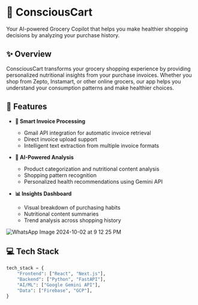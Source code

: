 # 🛒 ConsciousCart

Your AI-powered Grocery Copilot that helps you make healthier shopping decisions by analyzing your purchase history.

## ✨ Overview

ConsciousCart transforms your grocery shopping experience by providing personalized nutritional insights from your purchase invoices. Whether you shop from Zepto, Instamart, or other online grocers, our app helps you understand your consumption patterns and make healthier choices.

## 🚀 Features

- **📧 Smart Invoice Processing**
  - Gmail API integration for automatic invoice retrieval
  - Direct invoice upload support
  - Intelligent text extraction from multiple invoice formats

- **🧠 AI-Powered Analysis**
  - Product categorization and nutritional content analysis
  - Shopping pattern recognition
  - Personalized health recommendations using Gemini API

- **📊 Insights Dashboard**
  - Visual breakdown of purchasing habits
  - Nutritional content summaries
  - Trend analysis across shopping history
    
![WhatsApp Image 2024-10-02 at 9 12 25 PM](https://github.com/user-attachments/assets/736e29ff-c799-410d-bbed-505ae3c67be2)

## 💻 Tech Stack

```python
tech_stack = {
    "Frontend": ["React", "Next.js"],
    "Backend": ["Python", "FastAPI"],
    "AI/ML": ["Google Gemini API"],
    "Data": ["Firebase", "GCP"],
}

